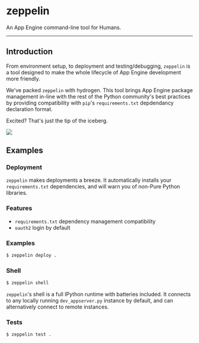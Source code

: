 zeppelin
========

An App Engine command-line tool for Humans.

-----

## Introduction

From environment setup, to deployment and testing/debugging, `zeppelin` is a tool designed to make the
whole lifecycle of App Engine development more friendly.

We've packed `zeppelin` with hydrogen.  This tool brings App Engine package management in-line with 
the rest of the Python community's best practices by providing compatibility with `pip`'s 
`requirements.txt` depdendancy declaration format.

Excited?  That's just the tip of the iceberg.

![](http://24.media.tumblr.com/tumblr_m6yvhgBLnG1qk8zxso1_250.gif)

## Examples

### Deployment

`zeppelin` makes deployments a breeze.  It automatically installs your `requirements.txt` 
dependencies, and will warn you of non-Pure Python libraries.

### Features

- `requirements.txt` dependency management compatibility
- `oauth2` login by default

### Examples

```bash
$ zeppelin deploy .
```

### Shell

```bash
$ zeppelin shell
```

`zeppelin`'s shell is a full IPython runtime with batteries included.  It connects to any
locally running `dev_appserver.py` instance by default, and can alternatively connect
to remote instances.


### Tests

```bash
$ zeppelin test .
````
